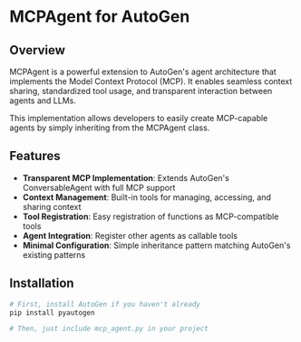 # MCPAgent for AutoGen

## Overview

MCPAgent is a powerful extension to AutoGen's agent architecture that implements the Model Context Protocol (MCP). It enables seamless context sharing, standardized tool usage, and transparent interaction between agents and LLMs.

This implementation allows developers to easily create MCP-capable agents by simply inheriting from the MCPAgent class.

## Features

- **Transparent MCP Implementation**: Extends AutoGen's ConversableAgent with full MCP support
- **Context Management**: Built-in tools for managing, accessing, and sharing context
- **Tool Registration**: Easy registration of functions as MCP-compatible tools
- **Agent Integration**: Register other agents as callable tools
- **Minimal Configuration**: Simple inheritance pattern matching AutoGen's existing patterns

## Installation

```bash
# First, install AutoGen if you haven't already
pip install pyautogen

# Then, just include mcp_agent.py in your project
